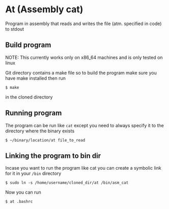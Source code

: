 # At (Assembly cat)

Program in assembly that reads and writes the file (atm. specified in code) to stdout

## Build program

NOTE: This currently works only on x86_64 machines and is only tested on linux

Git directory contains a make file so to build the program make sure you have make installed
then run
```
$ make
```
in the cloned directory

## Running program

The program can be run like `cat` except you need to always specify it to the directory where the binary exists

```
$ ~/binary/location/at file_to_read
```

## Linking the program to bin dir
Incase you want to run the program like cat you can create a symbolic link for it in your `/bin` directory

```
$ sudo ln -s /home/username/cloned_dir/at /bin/asm_cat
```

Now you can run

```
$ at .bashrc
```
